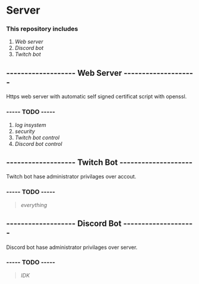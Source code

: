 # Server
### This repository includes
1. *Web server*
2. *Discord bot*
3. *Twitch bot*

## ------------------- **Web Server** --------------------
Https web server with automatic self signed certificat script with openssl.
### ----- TODO -----
1. *log insystem*
2. *security*
3. *Twitch bot control*
4. *Discord bot control*

## ------------------- **Twitch Bot** --------------------
Twitch bot hase administrator privilages over accout.
### ----- TODO -----
> *everything*

## ------------------- **Discord Bot** --------------------
Discord bot hase administrator privilages over server.
### ----- TODO -----
> *IDK*
